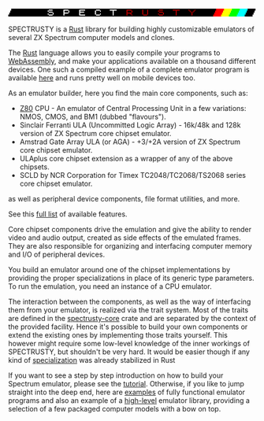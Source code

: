 ![S P E C T R U S T Y][SPECTRUSTY img]

SPECTRUSTY is a [Rust] library for building highly customizable emulators of several ZX Spectrum computer models and clones.

The [Rust] language allows you to easily compile your programs to [WebAssembly], and make your applications available on a thousand different devices. One such a compiled example of a complete emulator program is available [here](web-zxspectrum/) and runs pretty well on mobile devices too.

As an emulator builder, here you find the main core components, such as:

* [Z80](//crates.io/crates/z80emu) CPU - An emulator of Central Processing Unit in a few variations: NMOS, CMOS, and BM1 (dubbed "flavours").
* Sinclair Ferranti ULA (Uncommitted Logic Array) - 16k/48k and 128k version of ZX Spectrum core chipset emulator.
* Amstrad Gate Array ULA (or AGA) - +3/+2A version of ZX Spectrum core chipset emulator.
* ULAplus core chipset extension as a wrapper of any of the above chipsets.
* SCLD by NCR Corporation for Timex TC2048/TC2068/TS2068 series core chipset emulator.

as well as peripheral device components, file format utilities, and more.

See this [full list](https://github.com/royaltm/spectrusty/#Features) of available features.

Core chipset components drive the emulation and give the ability to render video and audio output, created as side effects of the emulated frames. They are also responsible for organizing and interfacing computer memory and I/O of peripheral devices.

You build an emulator around one of the chipset implementations by providing the proper specializations in place of its generic type parameters. To run the emulation, you need an instance of a CPU emulator.

The interaction between the components, as well as the way of interfacing them from your emulator, is realized via the trait system. Most of the traits are defined in the [spectrusty-core] crate and are separated by the context of the provided facility. Hence it's possible to build your own components or extend the existing ones by implementing those traits yourself. This however might require some low-level knowledge of the inner workings of SPECTRUSTY, but shouldn't be very hard. It would be easier though if any kind of [specialization](https://github.com/rust-lang/rust/issues/31844) was already stabilized in Rust

If you want to see a step by step introduction on how to build your Spectrum emulator, please see the [tutorial]. Otherwise, if you like to jump straight into the deep end, here are [examples] of fully functional emulator programs and also an example of a [high-level] emulator library, providing a selection of a few packaged computer models with a bow on top.

[SPECTRUSTY img]: spectrusty.png
[Rust]: https://www.rust-lang.org/
[WebAssembly]: https://webassembly.org/
[spectrusty-core]: https://crates.io/crates/spectrusty-core
[tutorial]: https://royaltm.github.io/spectrusty-tutorial/
[examples]: https://github.com/royaltm/spectrusty/tree/master/examples
[high-level]: https://github.com/royaltm/spectrusty/tree/master/examples/zxspectrum-common